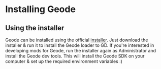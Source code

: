 # Installing Geode

## Using the installer

Geode can be installed using the official [installer](https://github.com/geode-sdk/installer/releases/latest). Just download the installer & run it to install the Geode loader to GD. If you're interested in developing mods for Geode, run the installer again as Administrator and install the Geode dev tools. This will install the Geode SDK on your computer & set up the required environment variables :)
